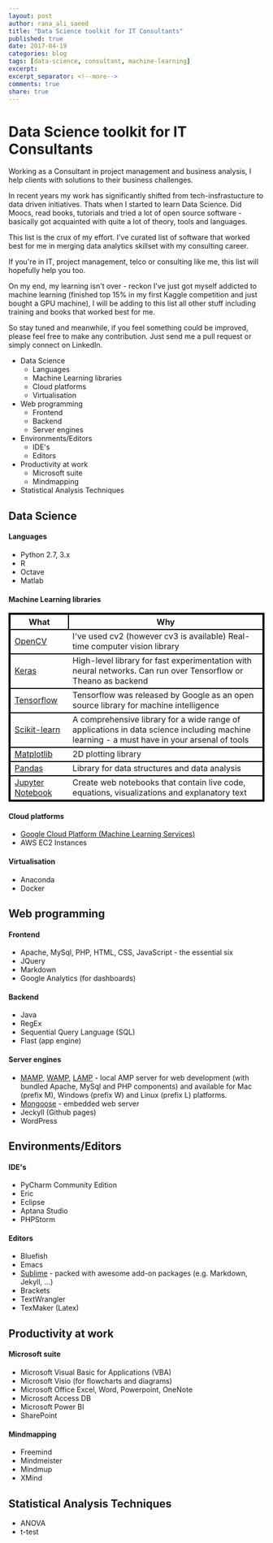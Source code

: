```yaml
---
layout: post
author: rana_ali_saeed
title: "Data Science toolkit for IT Consultants"
published: true
date: 2017-04-19
categories: blog
tags: [data-science, consultant, machine-learning]
excerpt:
excerpt_separator: <!--more-->
comments: true
share: true
---
```

<style>
table, th, tr {
    border: 2px solid black;
}
</style>

# Data Science toolkit for IT Consultants

Working as a Consultant in project management and business analysis, I help clients with solutions to their business challenges.

In recent years my work has significantly shifted from tech-insfrastucture to data driven initiatives. Thats when I started to learn Data Science. Did Moocs, read books, tutorials and tried a lot of open source software - basically got acquainted with quite a lot of theory, tools and languages.

This list is the crux of my effort. I've curated list of software that worked best for me in merging data analytics skillset with my consulting career.

If you're in IT, project management, telco or consulting like me, this list will hopefully help you too. 

On my end, my learning isn't over - reckon I've just got myself addicted to machine learning (finished top 15% in my first Kaggle competition and just bought a GPU machine), I will be adding to this list all other stuff including training and books that worked best for me.

So stay tuned and meanwhile, if you feel something could be improved, please feel free to make any contribution. Just send me a pull request or simply connect on LinkedIn.


<!-- MarkdownTOC depth=4 -->

- Data Science
  - Languages
  - Machine Learning libraries
  - Cloud platforms
  - Virtualisation
- Web programming
  - Frontend
  - Backend
  - Server engines
- Environments/Editors
  - IDE's
  - Editors
- Productivity at work
  - Microsoft suite
  - Mindmapping
- Statistical Analysis Techniques

<!-- /MarkdownTOC -->


## Data Science

#### Languages

* Python 2.7, 3.x
* R
* Octave
* Matlab

#### Machine Learning libraries

<table style="width:100%">
  <tr>
    <th>What</th>
    <th>Why</th>
  </tr>
  <tr>
    <td><a href="http://opencv.org/">OpenCV</a></td>
    <td>I've used cv2 (however cv3 is available) Real-time computer vision library</td>
  </tr>
  <tr>
    <td><a href="https://keras.io/">Keras</a></td>
    <td>High-level library for fast experimentation with neural networks. Can run over Tensorflow or Theano as backend</td>
  </tr>
  <tr>
    <td><a href="https://www.tensorflow.org/">Tensorflow</a></td>
    <td>Tensorflow was released by Google as an open source library for machine intelligence</td>
  </tr>
  <tr>
    <td><a href="http://scikit-learn.org/">Scikit-learn</a></td>
    <td>A comprehensive library for a wide range of applications in data science including machine learning - a must have in your arsenal of tools</td>
  </tr>
  <tr>
    <td><a href="https://matplotlib.org/">Matplotlib</a></td>
    <td>2D plotting library</td>
  </tr>
  <tr>
    <td><a href="http://pandas.pydata.org/">Pandas</a></td>
    <td>Library for data structures and data analysis</td>
  </tr>
  <tr>
    <td><a href="http://jupyter.org/">Jupyter Notebook</a></td>
    <td>Create web notebooks that contain live code, equations, visualizations and explanatory text</td>
  </tr>
</table>

#### Cloud platforms

* [Google Cloud Platform (Machine Learning Services)](https://cloud.google.com/products/machine-learning/)
* AWS EC2 Instances

#### Virtualisation

* Anaconda
* Docker

## Web programming

#### Frontend

* Apache, MySql, PHP, HTML, CSS, JavaScript - the essential six
* JQuery
* Markdown
* Google Analytics (for dashboards)

#### Backend

* Java
* RegEx
* Sequential Query Language (SQL)
* Flast (app engine)

#### Server engines

* [MAMP](https://www.mamp.info/en/), [WAMP](http://www.wampserver.com/en/), [LAMP](https://help.ubuntu.com/community/Tasksel) - local AMP server for web development (with bundled Apache, MySql and PHP components) and available for Mac (prefix M), Windows (prefix W) and Linux (prefix L) platforms. 
* [Mongoose](https://github.com/cesanta/mongoose/) - embedded web server
* Jeckyll (Github pages)
* WordPress

## Environments/Editors

#### IDE's

* PyCharm Community Edition
* Eric
* Eclipse
* Aptana Studio
* PHPStorm

#### Editors

* Bluefish
* Emacs
* [Sublime](https://www.sublimetext.com/) - packed with awesome add-on packages (e.g. Markdown, Jekyll, ...)
* Brackets
* TextWrangler
* TexMaker (Latex)

## Productivity at work

#### Microsoft suite

* Microsoft Visual Basic for Applications (VBA)
* Microsoft Visio (for flowcharts and diagrams)
* Microsoft Office Excel, Word, Powerpoint, OneNote
* Microsoft Access DB
* Microsoft Power BI
* SharePoint

#### Mindmapping

* Freemind
* Mindmeister
* Mindmup
* XMind

## Statistical Analysis Techniques

* ANOVA
* t-test

